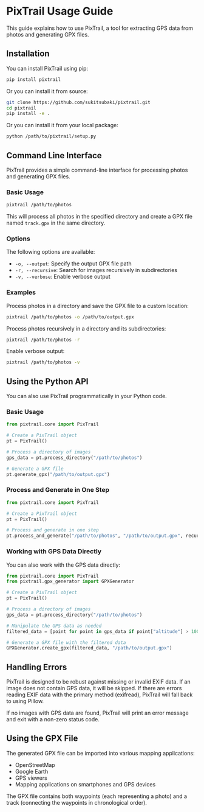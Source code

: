 # PixTrail Usage Guide

This guide explains how to use PixTrail, a tool for extracting GPS data from photos and generating GPX files.

## Installation

You can install PixTrail using pip:

```bash
pip install pixtrail
```

Or you can install it from source:

```bash
git clone https://github.com/sukitsubaki/pixtrail.git
cd pixtrail
pip install -e .
```

Or you can install it from your local package:
```bash
python /path/to/pixtrail/setup.py
```

## Command Line Interface

PixTrail provides a simple command-line interface for processing photos and generating GPX files.

### Basic Usage

```bash
pixtrail /path/to/photos
```

This will process all photos in the specified directory and create a GPX file named `track.gpx` in the same directory.

### Options

The following options are available:

- `-o, --output`: Specify the output GPX file path
- `-r, --recursive`: Search for images recursively in subdirectories
- `-v, --verbose`: Enable verbose output

### Examples

Process photos in a directory and save the GPX file to a custom location:

```bash
pixtrail /path/to/photos -o /path/to/output.gpx
```

Process photos recursively in a directory and its subdirectories:

```bash
pixtrail /path/to/photos -r
```

Enable verbose output:

```bash
pixtrail /path/to/photos -v
```

## Using the Python API

You can also use PixTrail programmatically in your Python code.

### Basic Usage

```python
from pixtrail.core import PixTrail

# Create a PixTrail object
pt = PixTrail()

# Process a directory of images
gps_data = pt.process_directory("/path/to/photos")

# Generate a GPX file
pt.generate_gpx("/path/to/output.gpx")
```

### Process and Generate in One Step

```python
from pixtrail.core import PixTrail

# Create a PixTrail object
pt = PixTrail()

# Process and generate in one step
pt.process_and_generate("/path/to/photos", "/path/to/output.gpx", recursive=True)
```

### Working with GPS Data Directly

You can also work with the GPS data directly:

```python
from pixtrail.core import PixTrail
from pixtrail.gpx_generator import GPXGenerator

# Create a PixTrail object
pt = PixTrail()

# Process a directory of images
gps_data = pt.process_directory("/path/to/photos")

# Manipulate the GPS data as needed
filtered_data = [point for point in gps_data if point["altitude"] > 100]

# Generate a GPX file with the filtered data
GPXGenerator.create_gpx(filtered_data, "/path/to/output.gpx")
```

## Handling Errors

PixTrail is designed to be robust against missing or invalid EXIF data. If an image does not contain GPS data, it will be skipped. If there are errors reading EXIF data with the primary method (exifread), PixTrail will fall back to using Pillow.

If no images with GPS data are found, PixTrail will print an error message and exit with a non-zero status code.

## Using the GPX File

The generated GPX file can be imported into various mapping applications:

- OpenStreetMap
- Google Earth
- GPS viewers
- Mapping applications on smartphones and GPS devices

The GPX file contains both waypoints (each representing a photo) and a track (connecting the waypoints in chronological order).